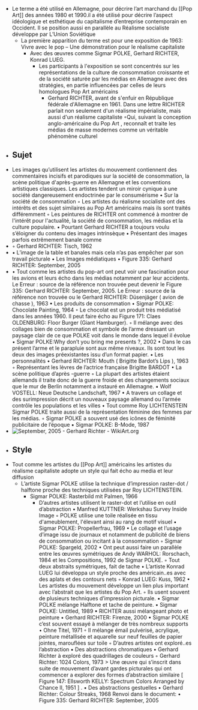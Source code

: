 - Le terme a été utilisé en Allemagne, pour décrire l’art marchand du [[Pop Art]] des années 1980 et 1990.il a été utilisé pour décrire l’aspect idéologique et esthétique du capitalisme d’entreprise contemporain en Occident. Il se position aussi en parallèle au Réalisme socialiste développe par L’Union Soviétique
	- La première apparition du terme est pour une exposition de 1963: Vivre avec le pop – Une démonstration pour le réalisme capitaliste
		- Avec des œuvres comme Sigmar POLKE, Gerhard RICHTER, Konrad LUEG.
			- Les participants à l'exposition se sont concentrés sur les représentations de la culture de consommation croissante et de la société saturée par les médias en Allemagne avec des stratégies, en partie influencées par celles de leurs homologues Pop Art américains
				- Gerhard RICHTER, avant de s'enfuir en République fédérale d'Allemagne en 1961. Dans une lettre RICHTER parlait non seulement d'un réalisme impérialiste, mais aussi d'un réalisme capitaliste
				          ◦Qui, suivant la conception anglo-américaine du Pop Art , reconnaît et traite les médias de masse modernes comme un véritable phénomène culturel
- ## Sujet
- Les images qu’utilisent les artistes du mouvement contiennent des commentaires incisifs et parodiques sur la société de consommation, la scène politique d'après-guerre en Allemagne et les conventions artistiques classiques. Les artistes tendent un miroir cynique à une société dangereusement endoctrinée par le consumérisme 
      • Sur la société de consommation
          ◦ Les artistes du réalisme socialiste ont des intérêts et des sujet similaires au  Pop Art américains mais ils sont traités différemment
          ◦ Les peintures de RICHTER ont commencé à montrer de l'intérêt pour l'actualité, la société de consommation, les médias et la culture populaire.
              ▪ Pourtant Gerhard RICHTER a toujours voulu s’éloigner du contenu des images intrinsèque
                  • Présentant des images parfois extrêmement banale comme
- ◦ Gerhard RICHTER: Tisch, 1962
- ▪ L’image de la table et banales mais cela n’as pas empêcher par son travail picturale 
              ▪ Les Images médiatiques 
                  • Figure 335: Gerhard RICHTER: September, 2005
- • Tout comme les artistes du pop-art ont peut voir une fascination pour les avions et leurs écho dans les médias notamment par leur accidents. Le Erreur : source de la référence non trouvée peut devenir le Figure 335: Gerhard RICHTER: September, 2005. Le Erreur : source de la référence non trouvée ou le Gerhard RICHTER: Düsenjäger ( avion de chasse ), 1963
              ▪ Les produits de consommation
                  •  Sigmar POLKE: Chocolate Painting, 1964
                      ◦ Le chocolat est un produit très médiatisé dans les années 1960. Il peut faire écho au Figure 171: Claes OLDENBURG: Floor Burger (Giant Hamburger).
                      ◦ Il mélange avec des collages bien de consommation et symbole de l’arme dressant un paysage clair de ce que POLKE voit dans le monde dans lequel il évolue
                          ▪ Sigmar POLKE:Why don’t you bring me presents ?, 2002
                              • Dans le cas présent l’arme et le parapluie sont aux même niveaux. Ils sont tout les deux des images préexistantes issu d’un format papier.
              ▪ Les personnalités
                  • Gerhard RICHTER: Mouth ( Brigitte Bardot’s Lips ), 1963
                      ◦ Représentant les lèvres de l’actrice française Brigitte BARDOT
      • La scène politique d’après -guerre
          ◦ La plupart des artistes étaient allemands il traite donc de la guerre froide et des changements sociaux que le mur de Berlin notamment a instauré en Allemagne.
              ▪ Wolf VOSTELL: Neue Deutsche Landschaft, 1967
                  • A travers un collage et des surimpression décrit un nouveaux paysage allemand ou l’armée contrôle les populations et les villes 
      • Tout comme Roy LICHTENSTEIN Sigmar POLKE traite aussi de la représentation féminine des femmes par les médias.
          ◦ Sigmar POLKE a souvent usé des icônes de féminité publicitaire de l’époque 
              ▪ Sigmar POLKE: B-Mode, 1987
- ![September, 2005 - Gerhard Richter - WikiArt.org](https://uploads4.wikiart.org/00283/images/gerhard-richter/september-2005.jpg!Blog.jpg)
- ## Style
- Tout comme les artistes du [[Pop Art]] américains les artistes du réalisme capitaliste adopte un style qui fait écho au media et leur diffusion
	- L’artiste Sigmar POLKE utilise la technique d’impression raster-dot / halftone proche des techniques utilisées par Roy LICHTENSTEIN.
		- Sigmar POLKE: Rasterbild mit Palmen, 1966
			- D’autres artistes utilisent le raster-dot et l’utilise en outil d’abstraction 
			                  • Manfred KUTTNER: Werkshau Survey Inside Image
			          ◦ POLKE utilise une toile réalisée en tissu d'ameublement, l'élevant ainsi au rang de motif visuel
			              ▪ Sigmar POLKE: Propellerfrau, 1969
			      • Le collage et l’usage d’image issu de journaux et notamment de publicité de biens de consommation ou incitant à la consommation
			          ◦ Sigmar POLKE: Spargeld, 2002
			      • Ont peut aussi faire un parallèle entre les œuvres symétriques de Andy WARHOL: Rorschach, 1984 et les Compositions, 1992 de Sigmar POLKE.
			          ◦ Tout deux abstraits symétriques, fait de tache 
			      • L’artiste Konrad LUEG lui développa un style proche des américain..es avec des aplats et des contours nets
			          ◦ Konrad LUEG: Kuss, 1962
			      • Les artistes du mouvement développe un lien plus important avec l’abstrait que les artistes du Pop Art.
			          ◦ Ils usent souvent de plusieurs techniques d’impression picturale.
			              ▪ Sigmar POLKE mélange Halftone et tache de peinture.
			                  • Sigmar POLKE: Untitled, 1989
			              ▪ RICHTER aussi mélangeant photo et peinture
			                  • Gerhard RICHTER: Firenze, 2000
			              ▪ Sigmar POLKE c’est souvent essayé à mélanger de très nombreux supports
			                  • Ohne Titel, 1971
			                      ◦ Il mélange émail pulvérisé, acrylique, peinture métallisée et aquarelle sur neuf feuilles de papier jointes, marouflées sur toile
			          ◦ D’autres artistes ont exploré..es l’abstraction 
			              ▪ Des abstractions chromatiques
			                  • Gerhard Richter à exploré des quadrillages de couleurs
			                      ◦ Gerhard Richter: 1024 Colors, 1973 > Une œuvre qui s’inscrit dans suite de mouvement d’avant gardes picturales qui ont commencer a explorer des formes d’abstraction similaire [ Figure 147: Ellsworth KELLY: Spectrum Colors Arranged by Chance II, 1951 ] . 
			              ▪ Des abstractions gestuelles
			                  • Gerhard Richter: Colour Streaks, 1968
			  Renvoi dans le document:
			      • Figure 335: Gerhard RICHTER: September, 2005